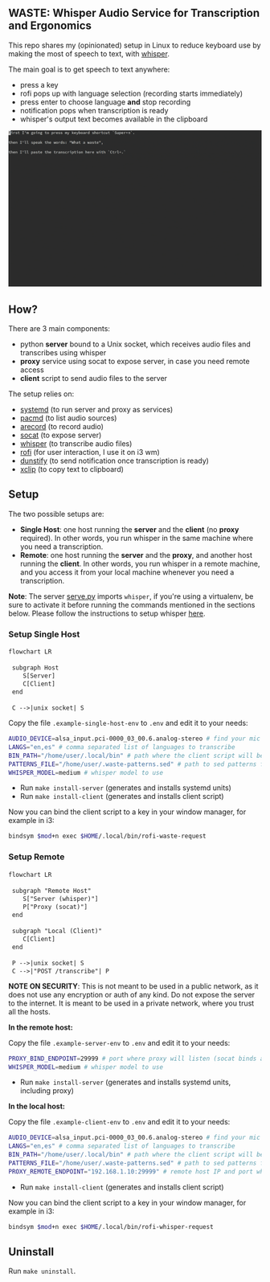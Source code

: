 ## WASTE: Whisper Audio Service for Transcription and Ergonomics

This repo shares my (opinionated) setup in Linux to reduce keyboard use by making the most of speech to text, with [whisper](https://github.com/openai/whisper).

The main goal is to get speech to text anywhere:

* press a key
* rofi pops up with language selection (recording starts immediately)
* press enter to choose language **and** stop recording
* notification pops when transcription is ready
* whisper's output text becomes available in the clipboard

![recording](/recording.gif)

## How?

There are 3 main components:

* python **server** bound to a Unix socket, which receives audio files and transcribes using whisper
* **proxy** service using socat to expose server, in case you need remote access
* **client** script to send audio files to the server

The setup relies on:

* [systemd](https://systemd.io) (to run server and proxy as services)
* [pacmd](https://linux.die.net/man/1/pacmd) (to list audio sources)
* [arecord](https://linux.die.net/man/1/arecord) (to record audio)
* [socat](https://linux.die.net/man/1/socat) (to expose server)
* [whisper](https://github.com/openai/whisper) (to transcribe audio files)
* [rofi](https://github.com/davatorium/rofi) (for user interaction, I use it on i3 wm)
* [dunstify](https://linuxcommandlibrary.com/man/dunstify) (to send notification once transcription is ready)
* [xclip](https://linux.die.net/man/1/xclip) (to copy text to clipboard)

## Setup

The two possible setups are:

* **Single Host**: one host running the **server** and the **client** (no **proxy** required). In other words, you run whisper in the same machine where you need a transcription.
* **Remote**: one host running the **server** and the **proxy**, and another host running the **client**. In other words, you run whisper in a remote machine, and you access it from your local machine whenever you need a transcription.

**Note**: The server [serve.py](/serve.py) imports `whisper`, if you're using a virtualenv, be sure to activate it before running the commands mentioned in the sections below. Please follow the instructions to setup whisper [here](https://github.com/openai/whisper#setup).

### Setup Single Host

```mermaid
flowchart LR

 subgraph Host
    S[Server]
    C[Client]
 end

 C -->|unix socket| S
```

Copy the file `.example-single-host-env` to `.env` and edit it to your needs:

```sh
AUDIO_DEVICE=alsa_input.pci-0000_03_00.6.analog-stereo # find your mic with 'pacmd list-sources`
LANGS="en,es" # comma separated list of languages to transcribe
BIN_PATH="/home/user/.local/bin" # path where the client script will be installed
PATTERNS_FILE="/home/user/.waste-patterns.sed" # path to sed patterns file
WHISPER_MODEL=medium # whisper model to use
```

* Run `make install-server` (generates and installs systemd units)
* Run `make install-client` (generates and installs client script)

Now you can bind the client script to a key in your window manager, for example in i3:

```sh
bindsym $mod+n exec $HOME/.local/bin/rofi-waste-request
```

### Setup Remote

```mermaid
flowchart LR

 subgraph "Remote Host"
    S["Server (whisper)"]
    P["Proxy (socat)"]
 end

 subgraph "Local (Client)"
    C[Client]
 end

 P -->|unix socket| S
 C -->|"POST /transcribe"| P
```

**NOTE ON SECURITY**: This is not meant to be used in a public network, as it does not use any encryption or auth of any kind. Do not expose the server to the internet. It is meant to be used in a private network, where you trust all the hosts.

**In the remote host:**

Copy the file `.example-server-env` to `.env` and edit it to your needs:

```sh
PROXY_BIND_ENDPOINT=29999 # port where proxy will listen (socat binds all interfaces by default)
WHISPER_MODEL=medium # whisper model to use
```

* Run `make install-server` (generates and installs systemd units, including proxy)

**In the local host:**

Copy the file `.example-client-env` to `.env` and edit it to your needs:

```sh
AUDIO_DEVICE=alsa_input.pci-0000_03_00.6.analog-stereo # find your mic with 'pacmd list-sources`
LANGS="en,es" # comma separated list of languages to transcribe
BIN_PATH="/home/user/.local/bin" # path where the client script will be installed
PATTERNS_FILE="/home/user/.waste-patterns.sed" # path to sed patterns file
PROXY_REMOTE_ENDPOINT="192.168.1.10:29999" # remote host IP and port where proxy is listening
```

* Run `make install-client` (generates and installs client script)

Now you can bind the client script to a key in your window manager, for example in i3:

```sh
bindsym $mod+n exec $HOME/.local/bin/rofi-whisper-request
```

## Uninstall

Run `make uninstall`.

